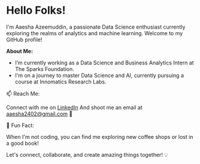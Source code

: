 # Hello Folks!
I'm Aaesha Azeemuddin, a passionate Data Science enthusiast currently exploring the realms of analytics and machine learning. Welcome to my GitHub profile!

**About Me:**

-  I’m currently working as a Data Science and Business Analytics Intern at The Sparks Foundation.
- I'm on a journey to master Data Science and AI, currently pursuing a course at Innomatics Research Labs.

📫 Reach Me:

Connect with me on [LinkedIn](www.linkedin.com/in/aaesha-946985214) 
And shoot me an email at aaesha2402@gmail.com 📧

🌟 Fun Fact:

When I'm not coding, you can find me exploring new coffee shops or lost in a good book! 

Let's connect, collaborate, and create amazing things together! 💡 

<!---
Aaesha-Azeemuddin/Aaesha-Azeemuddin is a ✨ special ✨ repository because its `README.md` (this file) appears on your GitHub profile.
You can click the Preview link to take a look at your changes.
--->
